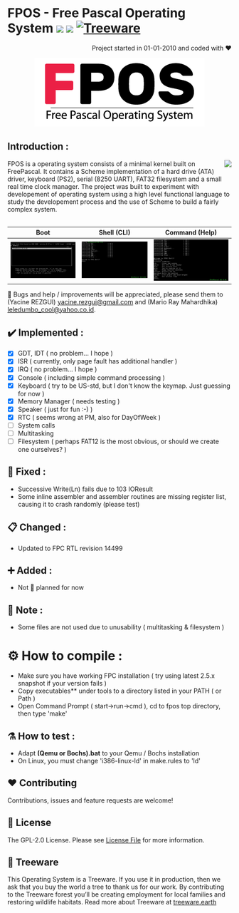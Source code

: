 # FPOS - Free Pascal Operating System  <img src="https://img.shields.io/badge/Code-FreePascal-blue"> <img src="https://img.shields.io/badge/Version-0.01-green"> [![Treeware](https://img.shields.io/badge/dynamic/json?color=brightgreen&label=Treeware&query=%24.total&url=https%3A%2F%2Fpublic.offset.earth%2Fusers%2Ftreeware%2Ftrees)](https://treeware.earth)
<p align="right">Project started in 01-01-2010 and coded with ❤️</p>

<p align="center">
  <img src="res/fpos_logo.png">
</p>

## Introduction :
<img align="right" src="https://wiki.freepascal.org/images/9/92/built_with_fpc_logo.png">
FPOS is a operating system consists of a minimal kernel built on FreePascal. It contains a Scheme implementation of a hard drive (ATA) driver, keyboard (PS2), serial (8250 UART), FAT32 filesystem and a small real time clock manager. The project was built to experiment with developement of operating system using a high level functional language to study the developement process and the use of Scheme to build a fairly complex system.
<br><br>


Boot             |  Shell (CLI) | Command (Help)
:-------------------------:|:-------------------------:|:-------------------------:
<img src="res/fpos_boot.png" width="300">  |  <img src="res/fpos_shell.png" width="300">|  <img src="res/fpos_command.png" width="300">

🤝 Bugs and help / improvements will be appreciated, please send them to (Yacine REZGUI) yacine.rezgui@gmail.com and (Mario Ray Mahardhika) leledumbo_cool@yahoo.co.id.

## :heavy_check_mark: Implemented :
- [x] GDT, IDT       ( no problem... I hope )
- [x] ISR            ( currently, only page fault has additional handler )
- [x] IRQ            ( no problem... I hope  )
- [x] Console        ( including simple command processing )
- [x] Keyboard       ( try to be US-std, but I don't know the keymap. Just guessing for now )
- [x] Memory Manager ( needs testing )
- [x] Speaker        ( just for fun :-) )
- [x] RTC            ( seems wrong at PM, also for DayOfWeek )
- [ ] System calls
- [ ] Multitasking
- [ ] Filesystem     ( perhaps FAT12 is the most obvious, or should we create one ourselves? )

## 🔧 Fixed :
- Successive Write(Ln) fails due to 103 IOResult
- Some inline assembler and assembler routines are missing register list, causing it to crash randomly (please test)

## 📋 Changed :
- Updated to FPC RTL revision 14499

## ➕ Added :
- Not 📅 planned for now

## 📝 Note :
- Some files are not used due to unusability ( multitasking & filesystem )

# ⚙️ How to compile :
- Make sure you have working FPC installation ( try using latest 2.5.x snapshot if your version fails )
- Copy executables** under tools to a directory listed in your PATH ( or Path )
- Open Command Prompt ( start->run->cmd ), cd to fpos top directory, then type 'make'

## ⚗️ How to test :
- Adapt **(Qemu or Bochs).bat** to your Qemu / Bochs installation
- On Linux, you must change 'i386-linux-ld' in make.rules to 'ld'

## ❤️ Contributing
Contributions, issues and feature requests are welcome!

## 📓 License

The  GPL-2.0 License. Please see [License File](LICENSE.md) for more information.

## 🌳 Treeware
This Operating System is a Treeware. If you use it in production, then we ask that you buy the world a tree to thank us for our work. By contributing to the Treeware forest you’ll be creating employment for local families and restoring wildlife habitats. Read more about Treeware at [treeware.earth](http://treeware.earth)
